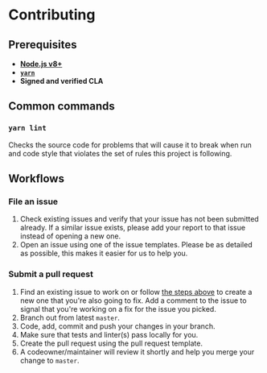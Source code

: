 # Contributing

## Prerequisites

- **[Node.js v8+](https://nodejs.org/)**
- **[`yarn`](https://yarnpkg.com/)**
- **Signed and verified CLA**

## Common commands

### `yarn lint`

Checks the source code for problems that will cause it to break when run and code style that violates the set of rules this project is following.

## Workflows

### File an issue

1. Check existing issues and verify that your issue has not been submitted already. If a similar issue exists, please add your report to that issue instead of opening a new one.
2. Open an issue using one of the issue templates. Please be as detailed as possible, this makes it easier for us to help you.

### Submit a pull request

1. Find an existing issue to work on or follow [the steps above](#file-an-issue) to create a new one that you're also going to fix. Add a comment to the issue to signal that you're working on a fix for the issue you picked.
2. Branch out from latest `master`.
3. Code, add, commit and push your changes in your branch.
4. Make sure that tests and linter(s) pass locally for you.
5. Create the pull request using the pull request template.
6. A codeowner/maintainer will review it shortly and help you merge your change to `master`.
